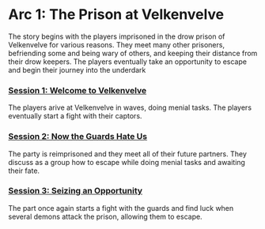 # Arc 1: The Prison at Velkenvelve

The story begins with the players imprisoned in the drow prison of
Velkenvelve for various reasons. They meet many other prisoners,
befriending some and being wary of others, and keeping their
distance from their drow keepers. The players eventually take an
opportunity to escape and begin their journey into the underdark

### [Session 1: Welcome to Velkenvelve](session1-2020-05-24.md)
The players arive at Velkenvelve in waves, doing menial tasks. The
players eventually start a fight with their captors.

### [Session 2: Now the Guards Hate Us](session2-2020-06-14.md)
The party is reimprisoned and they meet all of their future partners.
They discuss as a group how to escape while doing menial tasks and
awaiting their fate.

### [Session 3: Seizing an Opportunity](session3-2020-06-28.md)
The part once again starts a fight with the guards and find luck
when several demons attack the prison, allowing them to escape.
